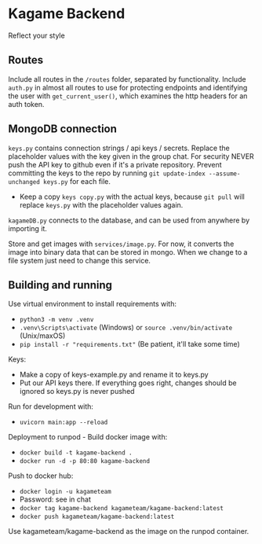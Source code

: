 # Kagame Backend
Reflect your style

## Routes
Include all routes in the `/routes` folder, separated by functionality. Include `auth.py` in almost all routes to use for protecting endpoints and identifying the user with `get_current_user()`, which examines the http headers for an auth token.

## MongoDB connection
`keys.py` contains connection strings / api keys / secrets. Replace the placeholder values with the key given in the group chat. For security NEVER push the API key to github even if it's a private repository. Prevent committing the keys to the repo by running `git update-index --assume-unchanged keys.py` for each file.
- Keep a copy `keys copy.py` with the actual keys, because `git pull` will replace `keys.py` with the placeholder values again.

`kagameDB.py` connects to the database, and can be used from anywhere by importing it.

Store and get images with `services/image.py`. For now, it converts the image into binary data that can be stored in mongo. When we change to a file system just need to change this service.

## Building and running
Use virtual environment to install requirements with:
- `python3 -m venv .venv`
- `.venv\Scripts\activate` (Windows) or `source .venv/bin/activate` (Unix/maxOS)
- `pip install -r "requirements.txt"` (Be patient, it'll take some time)
  
Keys:
- Make a copy of keys-example.py and rename it to keys.py
- Put our API keys there. If everything goes right, changes should be ignored so keys.py is never pushed 

Run for development with:
- `uvicorn main:app --reload`

Deployment to runpod - Build docker image with:
- `docker build -t kagame-backend .`
- `docker run -d -p 80:80 kagame-backend`

Push to docker hub:
- `docker login -u kagameteam`
- Password: see in chat
- `docker tag kagame-backend kagameteam/kagame-backend:latest`
- `docker push kagameteam/kagame-backend:latest`


Use kagameteam/kagame-backend as the image on the runpod container.